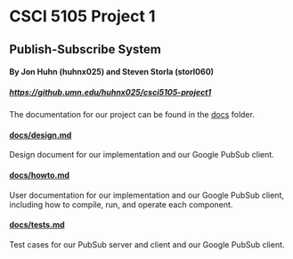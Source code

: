 # CSCI 5105 Project 1

## Publish-Subscribe System

#### By Jon Huhn (huhnx025) and Steven Storla (storl060)
##### https://github.umn.edu/huhnx025/csci5105-project1

The documentation for our project can be found in the [docs](docs/) folder.

#### [docs/design.md](docs/design.md)

Design document for our implementation and our Google PubSub client.


#### [docs/howto.md](docs/howto.md)

User documentation for our implementation and our Google PubSub client, including how to compile, run, and operate each component.


#### [docs/tests.md](docs/tests.md)

Test cases for our PubSub server and client and our Google PubSub client.
